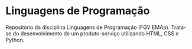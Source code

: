 # Linguagens de Programação
Repositório da disciplina Linguagens de Programação (FGV EMAp). Trata-se do desenvolvimento de um produto-serviço utilizando HTML, CSS e Python. 
